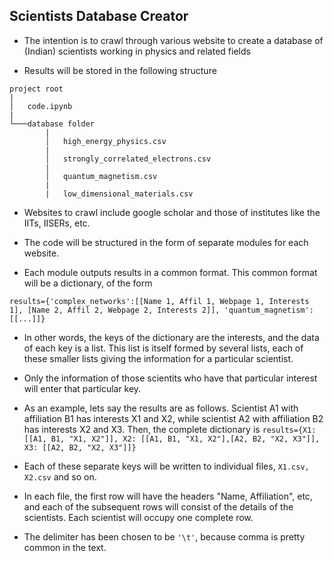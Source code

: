 ## Scientists Database Creator

- The intention is to crawl through various website to create a database of (Indian) scientists working in physics and related fields

- Results will be stored in the following structure

```
project root
|
│   code.ipynb
|
└───database folder
        |
        │   high_energy_physics.csv
        |
        │   strongly_correlated_electrons.csv
        |
        │   quantum_magnetism.csv
        |
        |   low_dimensional_materials.csv
```


- Websites to crawl include google scholar and those of institutes like the IITs, IISERs, etc.

- The code will be structured in the form of separate modules for each website.
- Each module outputs results in a common format. This common format will be a dictionary, of the form

`results={'complex_networks':[[Name 1, Affil 1, Webpage 1, Interests 1], [Name 2, Affil 2, Webpage 2, Interests 2]], 'quantum_magnetism':[[...]]}`

- In other words, the keys of the dictionary are the interests, and the data of each key is a list. This list is itself formed by several lists, each of these smaller lists giving the information for a particular scientist. 

- Only the information of those scientits who have that particular interest will enter that particular key.

- As an example, lets say the results are as follows. Scientist A1 with affiliation B1 has interests X1 and X2, while scientist A2 with affiliation B2 has interests X2 and X3. Then, the complete dictionary is `results={X1: [[A1, B1, "X1, X2"]], X2: [[A1, B1, "X1, X2"],[A2, B2, "X2, X3"]], X3: [[A2, B2, "X2, X3"]]}`

- Each of these separate keys will be written to individual files, `X1.csv, X2.csv` and so on. 

- In each file, the first row will have the headers "Name, Affiliation", etc, and each of the subsequent rows will consist of the details of the scientists. Each scientist will occupy one complete row.

- The delimiter has been chosen to be `'\t'`, because comma is pretty common in the text.
